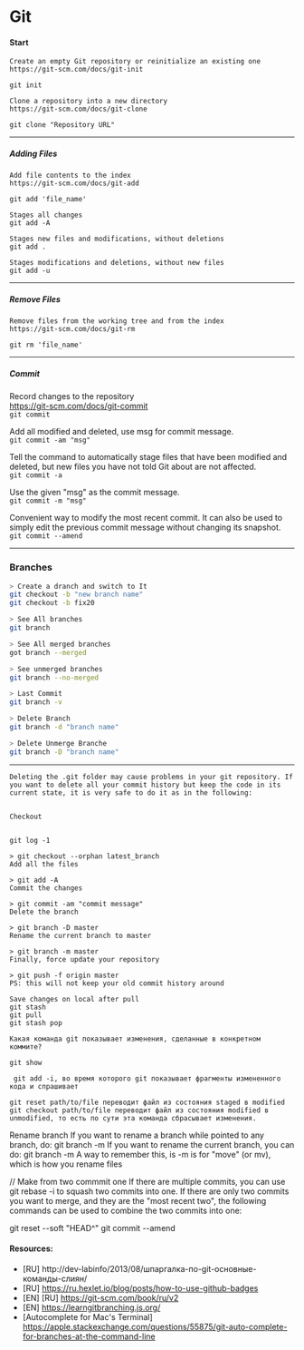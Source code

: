 <!-- ```sh
> description
command
``` -->

# Git


#### Start

```
Create an empty Git repository or reinitialize an existing one
https://git-scm.com/docs/git-init

git init 
```

```
Clone a repository into a new directory
https://git-scm.com/docs/git-clone

git clone "Repository URL"
```

***

##### Adding Files

```
Add file contents to the index
https://git-scm.com/docs/git-add

git add 'file_name'

Stages all changes
git add -A 

Stages new files and modifications, without deletions
git add . 

Stages modifications and deletions, without new files
git add -u 
```

***

##### Remove Files

```
Remove files from the working tree and from the index
https://git-scm.com/docs/git-rm

git rm 'file_name'
```

***

##### Commit


Record changes to the repository <br>
https://git-scm.com/docs/git-commit <br>
`git commit`

Add all modified and deleted, use msg for commit message. <br>
`git commit -am "msg"`

Tell the command to automatically stage files that have been modified and deleted, but new files you have not told Git about are not affected. <br>
`git commit -a`

Use the given "msg" as the commit message. <br>
`git commit -m "msg"`

Convenient way to modify the most recent commit. It can also be used to simply edit the previous commit message without changing its snapshot. <br>
`git commit --amend`

***

### Branches

```sh
> Create a dranch and switch to It
git checkout -b "new branch name"
git checkout -b fix20
```

```sh
> See All branches
git branch

> See All merged branches
got branch --merged

> See unmerged branches
git branch --no-merged

> Last Commit
git branch -v

> Delete Branch
git branch -d "branch name"

> Delete Unmerge Branche
git branch -D "branch name"
```

***

```
Deleting the .git folder may cause problems in your git repository. If you want to delete all your commit history but keep the code in its current state, it is very safe to do it as in the following:


Checkout


git log -1

> git checkout --orphan latest_branch
Add all the files

> git add -A
Commit the changes

> git commit -am "commit message"
Delete the branch

> git branch -D master
Rename the current branch to master

> git branch -m master
Finally, force update your repository

> git push -f origin master
PS: this will not keep your old commit history around
```

```
Save changes on local after pull
git stash
git pull
git stash pop

Какая команда git показывает изменения, сделанные в конкретном коммите?

git show

 git add -i, во время которого git показывает фрагменты измененного кода и спрашивает

git reset path/to/file переводит файл из состояния staged в modified
git checkout path/to/file переводит файл из состояния modified в unmodified, то есть по сути эта команда сбрасывает изменения.
```
Rename branch
If you want to rename a branch while pointed to any branch, do:
git branch -m <oldname> <newname>
If you want to rename the current branch, you can do:
git branch -m <newname>
A way to remember this, is -m is for "move" (or mv), which is how you rename files
 
 
 
// Make from two commmit one
If there are multiple commits, you can use git rebase -i to squash two commits into one.
If there are only two commits you want to merge, and they are the "most recent two", the following commands can be used to combine the two commits into one:
 
git reset --soft "HEAD^"
git commit --amend


#### Resources:
- [RU] http://dev-labinfo/2013/08/шпаргалка-по-git-основные-команды-слиян/
- [RU] https://ru.hexlet.io/blog/posts/how-to-use-github-badges
- [EN] [RU] https://git-scm.com/book/ru/v2
- [EN] https://learngitbranching.js.org/
- [Autocomplete for Mac's Terminal] https://apple.stackexchange.com/questions/55875/git-auto-complete-for-branches-at-the-command-line